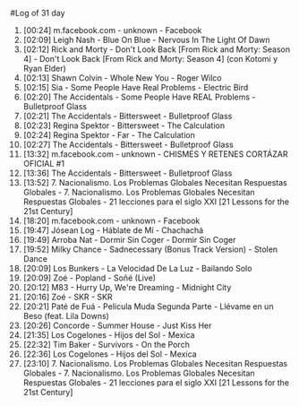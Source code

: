 #Log of 31 day

1. [00:24] m.facebook.com - unknown - Facebook
1. [02:09] Leigh Nash - Blue On Blue - Nervous In The Light Of Dawn
1. [02:12] Rick and Morty - Don't Look Back [From Rick and Morty: Season 4] - Don't Look Back [From Rick and Morty: Season 4] (con Kotomi y Ryan Elder)
1. [02:13] Shawn Colvin - Whole New You - Roger Wilco
1. [02:15] Sia - Some People Have Real Problems - Electric Bird
1. [02:20] The Accidentals - Some People Have REAL Problems - Bulletproof Glass
1. [02:21] The Accidentals - Bittersweet - Bulletproof Glass
1. [02:23] Regina Spektor - Bittersweet - The Calculation
1. [02:24] Regina Spektor - Far - The Calculation
1. [02:27] The Accidentals - Bittersweet - Bulletproof Glass
1. [13:32] m.facebook.com - unknown - CHISMES Y RETENES CORTÁZAR OFICIAL #1
1. [13:36] The Accidentals - Bittersweet - Bulletproof Glass
1. [13:52] 7. Nacionalismo. Los Problemas Globales Necesitan Respuestas Globales - 7. Nacionalismo. Los Problemas Globales Necesitan Respuestas Globales - 21 lecciones para el siglo XXI [21 Lessons for the 21st Century]
1. [18:20] m.facebook.com - unknown - Facebook
1. [19:47] Jósean Log - Háblate de Mí - Chachachá
1. [19:49] Arroba Nat - Dormir Sin Coger - Dormir Sin Coger
1. [19:52] Milky Chance - Sadnecessary (Bonus Track Version) - Stolen Dance
1. [20:09] Los Bunkers - La Velocidad De La Luz - Bailando Solo
1. [20:09] Zoé - Popland - Soñé (Live)
1. [20:12] M83 - Hurry Up, We're Dreaming - Midnight City
1. [20:16] Zoé - SKR - SKR
1. [20:21] Paté de Fuá - Película Muda Segunda Parte - Llévame en un Beso (feat. Lila Downs)
1. [20:26] Concorde - Summer House - Just Kiss Her
1. [21:35] Los Cogelones - Hijos del Sol - Mexica
1. [22:32] Tim Baker - Survivors - On the Porch
1. [22:36] Los Cogelones - Hijos del Sol - Mexica
1. [23:10] 7. Nacionalismo. Los Problemas Globales Necesitan Respuestas Globales - 7. Nacionalismo. Los Problemas Globales Necesitan Respuestas Globales - 21 lecciones para el siglo XXI [21 Lessons for the 21st Century]
